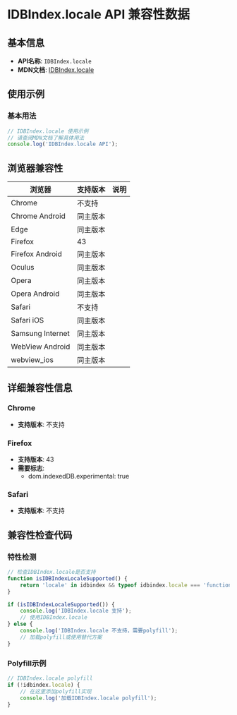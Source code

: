 # IDBIndex.locale API 兼容性数据

## 基本信息

- **API名称**: `IDBIndex.locale`
- **MDN文档**: [IDBIndex.locale](https://developer.mozilla.org/docs/Web/API/IDBIndex/locale)

## 使用示例

### 基本用法

```javascript
// IDBIndex.locale 使用示例
// 请查阅MDN文档了解具体用法
console.log('IDBIndex.locale API');
```

## 浏览器兼容性

| 浏览器 | 支持版本 | 说明 |
|--------|----------|------|
| Chrome | 不支持 |  |
| Chrome Android | 同主版本 |  |
| Edge | 同主版本 |  |
| Firefox | 43 |  |
| Firefox Android | 同主版本 |  |
| Oculus | 同主版本 |  |
| Opera | 同主版本 |  |
| Opera Android | 同主版本 |  |
| Safari | 不支持 |  |
| Safari iOS | 同主版本 |  |
| Samsung Internet | 同主版本 |  |
| WebView Android | 同主版本 |  |
| webview_ios | 同主版本 |  |

## 详细兼容性信息

### Chrome

- **支持版本**: 不支持

### Firefox

- **支持版本**: 43
- **需要标志**: 
  - dom.indexedDB.experimental: true

### Safari

- **支持版本**: 不支持

## 兼容性检查代码

### 特性检测

```javascript
// 检查IDBIndex.locale是否支持
function isIDBIndexLocaleSupported() {
    return 'locale' in idbindex && typeof idbindex.locale === 'function';
}

if (isIDBIndexLocaleSupported()) {
    console.log('IDBIndex.locale 支持');
    // 使用IDBIndex.locale
} else {
    console.log('IDBIndex.locale 不支持，需要polyfill');
    // 加载polyfill或使用替代方案
}
```

### Polyfill示例

```javascript
// IDBIndex.locale polyfill
if (!idbindex.locale) {
    // 在这里添加polyfill实现
    console.log('加载IDBIndex.locale polyfill');
}
```

